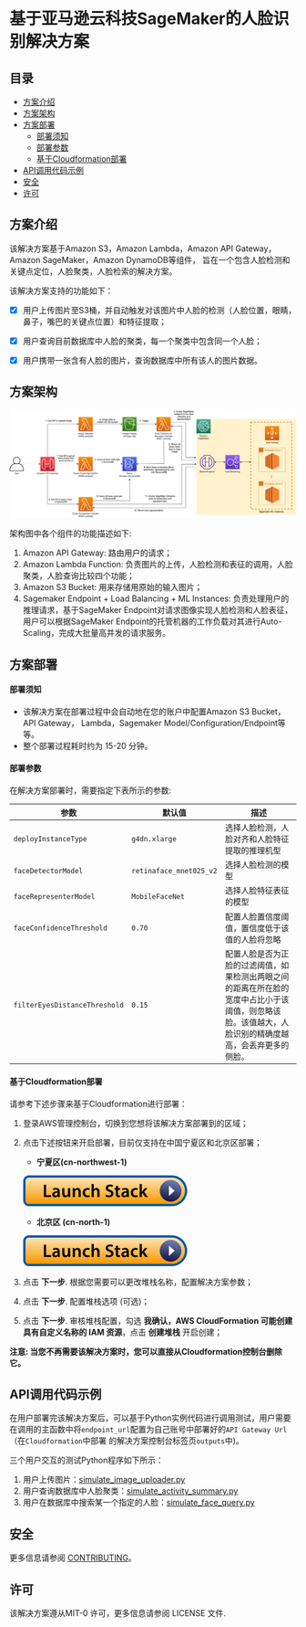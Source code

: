 # 基于亚马逊云科技SageMaker的人脸识别解决方案

## 目录
* [方案介绍](#方案介绍)
* [方案架构](#方案架构)
* [方案部署](#方案部署)
  * [部署须知](#部署须知)
  * [部署参数](#部署参数)
  * [基于Cloudformation部署](#基于Cloudformation部署)
* [API调用代码示例](#API调用代码示例)
* [安全](#安全)
* [许可](#许可)


## 方案介绍
该解决方案基于Amazon S3，Amazon Lambda，Amazon API Gateway，Amazon SageMaker，Amazon DynamoDB等组件，
旨在一个包含人脸检测和关键点定位，人脸聚类，人脸检索的解决方案。

该解决方案支持的功能如下：
- [x] 用户上传图片至S3桶，并自动触发对该图片中人脸的检测（人脸位置，眼睛，鼻子，嘴巴的关键点位置）和特征提取；
- [x] 用户查询目前数据库中人脸的聚类，每一个聚类中包含同一个人脸；
- [x] 用户携带一张含有人脸的图片，查询数据库中所有该人的图片数据。


## 方案架构
![Face_Recoginition_Architect](./Face_Recoginition_Architect.png)

架构图中各个组件的功能描述如下:
1. Amazon API Gateway: 路由用户的请求；
1. Amazon Lambda Function: 负责图片的上传，人脸检测和表征的调用，人脸聚类，人脸查询比较四个功能；
1. Amazon S3 Bucket: 用来存储用原始的输入图片；
1. Sagemaker Endpoint + Load Balancing + ML Instances: 负责处理用户的推理请求，基于SageMaker Endpoint对请求图像实现人脸检测和人脸表征，用户可以根据SageMaker Endpoint的托管机器的工作负载对其进行Auto-Scaling，完成大批量高并发的请求服务。


## 方案部署

#### 部署须知

- 该解决方案在部署过程中会自动地在您的账户中配置Amazon S3 Bucket，API Gateway， Lambda，Sagemaker Model/Configuration/Endpoint等等。
- 整个部署过程耗时约为 15-20 分钟。

#### 部署参数

在解决方案部署时，需要指定下表所示的参数:

| 参数                     | 默认值                                               | 描述                                                        |
|-------------------------|-----------------------------------------------------|------------------------------------------------------------|
| `deployInstanceType`    | `g4dn.xlarge`  | 选择人脸检测，人脸对齐和人脸特征提取的推理机型  |
| `faceDetectorModel`     | `retinaface_mnet025_v2`                 | 选择人脸检测的模型 |
| `faceRepresenterModel`  | `MobileFaceNet`                 | 选择人脸特征表征的模型 |
| `faceConfidenceThreshold`  | `0.70`                 | 配置人脸置信度阈值，置信度低于该值的人脸将忽略 |
| `filterEyesDistanceThreshold`  | `0.15`                 | 配置人脸是否为正脸的过滤阈值，如果检测出两眼之间的距离在所在脸的宽度中占比小于该阈值，则忽略该脸。该值越大，人脸识别的精确度越高，会丢弃更多的侧脸。 |

#### 基于Cloudformation部署

请参考下述步骤来基于Cloudformation进行部署：

1. 登录AWS管理控制台，切换到您想将该解决方案部署到的区域；

1. 点击下述按钮来开启部署，目前仅支持在中国宁夏区和北京区部署；

    - **宁夏区(cn-northwest-1)**

    [![Launch Stack](launch-stack.svg)](https://console.amazonaws.cn/cloudformation/home?region=cn-northwest-1#/stacks/create/template?stackName=IPCFaceRecognitionServiceStack&templateURL=https://sh-solutions-cn.s3.cn-northwest-1.amazonaws.com.cn/ip-camera-ai-saas-face-rec/v1.0.0/IpcAiSaasStack.template)

    - **北京区 (cn-north-1)**

    [![Launch Stack](launch-stack.svg)](https://console.amazonaws.cn/cloudformation/home?region=cn-north-1#/stacks/create/template?stackName=IPCFaceRecognitionServiceStack&templateURL=https://sh-solutions-cn.s3.cn-northwest-1.amazonaws.com.cn/ip-camera-ai-saas-face-rec/v1.0.0/IpcAiSaasStack.template)

1. 点击 **下一步**. 根据您需要可以更改堆栈名称，配置解决方案参数；

1. 点击 **下一步**. 配置堆栈选项 (可选)；

1. 点击 **下一步**. 审核堆栈配置，勾选 **我确认，AWS CloudFormation 可能创建具有自定义名称的 IAM 资源**，点击 **创建堆栈** 开启创建；

**注意: 当您不再需要该解决方案时，您可以直接从Cloudformation控制台删除它。**


## API调用代码示例
在用户部署完该解决方案后，可以基于Python实例代码进行调用测试，用户需要在调用的主函数中将`endpoint_url`配置为自己账号中部署好的`API Gateway Url`（在`Cloudformation`中部署
的解决方案控制台标签页`outputs`中)。

三个用户交互的测试Python程序如下所示：
1. 用户上传图片：[simulate_image_uploader.py](./source/simulate/lambda/simulate_image_uploader.py)
2. 用户查询数据库中人脸聚类：[simulate_activity_summary.py](./source/simulate/lambda/simulate_activity_summary.py)
3. 用户在数据库中搜索某一个指定的人脸：[simulate_face_query.py](./source/simulate/lambda/simulate_face_query.py)


## 安全
更多信息请参阅 [CONTRIBUTING](CONTRIBUTING.md#security-issue-notifications)。

## 许可
该解决方案遵从MIT-0 许可，更多信息请参阅 LICENSE 文件.
